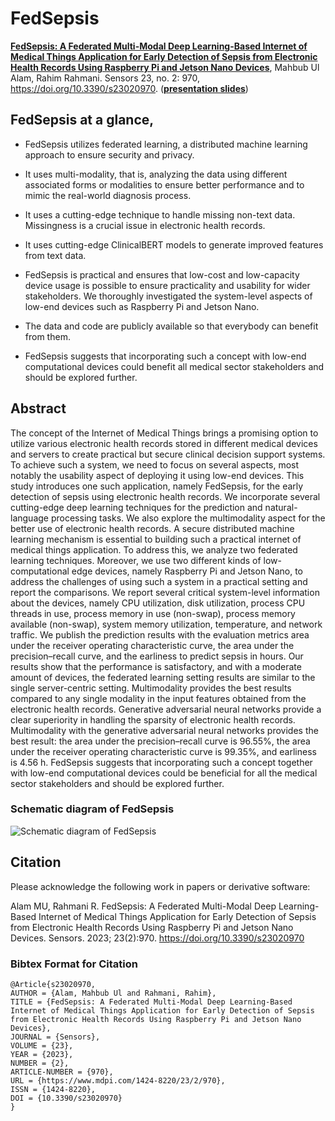# FedSepsis

**[FedSepsis: A Federated Multi-Modal Deep Learning-Based Internet of Medical Things Application for Early Detection of Sepsis from Electronic Health Records Using Raspberry Pi and Jetson Nano Devices](https://doi.org/10.3390/s23020970)**, Mahbub Ul Alam, Rahim Rahmani. Sensors 23, no. 2: 970, https://doi.org/10.3390/s23020970. (**[presentation slides](http://mahbub.blogs.dsv.su.se/files/2023/01/FedSepsis_Mahbub_Ul_Alam.pdf)**)

## FedSepsis at a glance,

* FedSepsis utilizes federated learning, a distributed machine learning approach to ensure security and privacy.

* It uses multi-modality, that is, analyzing the data using different associated forms or modalities to ensure better performance and to mimic the real-world diagnosis process.

* It uses a cutting-edge technique to handle missing non-text data. Missingness is a crucial issue in electronic health records.

* It uses cutting-edge ClinicalBERT models to generate improved features from text data.

* FedSepsis is practical and ensures that low-cost and low-capacity device usage is possible to ensure practicality and usability for wider stakeholders. We thoroughly investigated the system-level aspects of low-end devices such as Raspberry Pi and Jetson Nano.

* The data and code are publicly available so that everybody can benefit from them.

* FedSepsis suggests that incorporating such a concept with low-end computational devices could benefit all medical sector stakeholders and should be explored further.


## Abstract

 The concept of the Internet of Medical Things brings a promising option to utilize various electronic health records stored in different medical devices and servers to create practical but secure clinical decision support systems. To achieve such a system, we need to focus on several aspects, most notably the usability aspect of deploying it using low-end devices. This study introduces one such application, namely FedSepsis, for the early detection of sepsis using electronic health records. We incorporate several cutting-edge deep learning techniques for the prediction and natural-language processing tasks. We also explore the multimodality aspect for the better use of electronic health records. A secure distributed machine learning mechanism is essential to building such a practical internet of medical things application. To address this, we analyze two federated learning techniques. Moreover, we use two different kinds of low-computational edge devices, namely Raspberry Pi and Jetson Nano, to address the challenges of using such a system in a practical setting and report the comparisons. We report several critical system-level information about the devices, namely CPU utilization, disk utilization, process CPU threads in use, process memory in use (non-swap), process memory available (non-swap), system memory utilization, temperature, and network traffic. We publish the prediction results with the evaluation metrics area under the receiver operating characteristic curve, the area under the precision–recall curve, and the earliness to predict sepsis in hours. Our results show that the performance is satisfactory, and with a moderate amount of devices, the federated learning setting results are similar to the single server-centric setting. Multimodality provides the best results compared to any single modality in the input features obtained from the electronic health records. Generative adversarial neural networks provide a clear superiority in handling the sparsity of electronic health records. Multimodality with the generative adversarial neural networks provides the best result: the area under the precision–recall curve is 96.55%, the area under the receiver operating characteristic curve is 99.35%, and earliness is 4.56 h. FedSepsis suggests that incorporating such a concept together with low-end computational devices could be beneficial for all the medical sector stakeholders and should be explored further.

### Schematic diagram of FedSepsis

![Schematic diagram of FedSepsis](http://mahbub.blogs.dsv.su.se/files/2023/01/neural_network_diagram.png)

## Citation

Please acknowledge the following work in papers or derivative software:

Alam MU, Rahmani R. FedSepsis: A Federated Multi-Modal Deep Learning-Based Internet of Medical Things Application for Early Detection of Sepsis from Electronic Health Records Using Raspberry Pi and Jetson Nano Devices. Sensors. 2023; 23(2):970. https://doi.org/10.3390/s23020970

### Bibtex Format for Citation

```
@Article{s23020970,
AUTHOR = {Alam, Mahbub Ul and Rahmani, Rahim},
TITLE = {FedSepsis: A Federated Multi-Modal Deep Learning-Based Internet of Medical Things Application for Early Detection of Sepsis from Electronic Health Records Using Raspberry Pi and Jetson Nano Devices},
JOURNAL = {Sensors},
VOLUME = {23},
YEAR = {2023},
NUMBER = {2},
ARTICLE-NUMBER = {970},
URL = {https://www.mdpi.com/1424-8220/23/2/970},
ISSN = {1424-8220},
DOI = {10.3390/s23020970}
}
```


